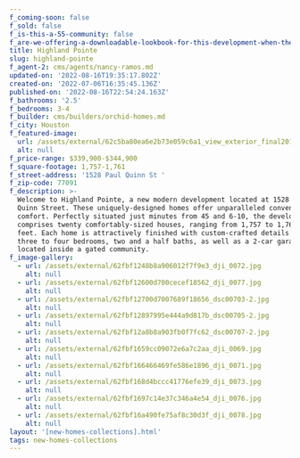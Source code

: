 ```yaml
---
f_coming-soon: false
f_sold: false
f_is-this-a-55-community: false
f_are-we-offering-a-downloadable-lookbook-for-this-development-when-they-submit-their-contact-info: false
title: Highland Pointe
slug: highland-pointe
f_agent-2: cms/agents/nancy-ramos.md
updated-on: '2022-08-16T19:35:17.802Z'
created-on: '2022-07-06T16:35:45.136Z'
published-on: '2022-08-16T22:54:24.163Z'
f_bathrooms: '2.5'
f_bedrooms: 3-4
f_builder: cms/builders/orchid-homes.md
f_city: Houston
f_featured-image:
  url: /assets/external/62c5ba80ea6e2b73e059c6a1_view_exterior_final201201201.jpg
  alt: null
f_price-range: $339,900-$344,900
f_square-footage: 1,757-1,761
f_street-address: '1528 Paul Quinn St '
f_zip-code: 77091
f_description: >-
  Welcome to Highland Pointe, a new modern development located at 1528 Paul
  Quinn Street. These uniquely-designed homes offer unparalleled convenience and
  comfort. Perfectly situated just minutes from 45 and 6-10, the development
  comprises twenty comfortably-sized houses, ranging from 1,757 to 1,761 square
  feet. Each home is attractively finished with custom-crafted details and has
  three to four bedrooms, two and a half baths, as well as a 2-car garage—all
  located inside a gated community.
f_image-gallery:
  - url: /assets/external/62fbf1248b8a906012f7f9e3_dji_0072.jpg
    alt: null
  - url: /assets/external/62fbf12600d700cecef18562_dji_0077.jpg
    alt: null
  - url: /assets/external/62fbf12700d7007689f18656_dsc00703-2.jpg
    alt: null
  - url: /assets/external/62fbf12897995e444a9d817b_dsc00705-2.jpg
    alt: null
  - url: /assets/external/62fbf12a8b8a903fb0f7fc62_dsc00707-2.jpg
    alt: null
  - url: /assets/external/62fbf1659cc09072e6a7c2aa_dji_0069.jpg
    alt: null
  - url: /assets/external/62fbf166466469fe586e1896_dji_0071.jpg
    alt: null
  - url: /assets/external/62fbf168d4bccc41776efe39_dji_0073.jpg
    alt: null
  - url: /assets/external/62fbf1697c14e37c346a4e54_dji_0076.jpg
    alt: null
  - url: /assets/external/62fbf16a490fe75af8c30d3f_dji_0078.jpg
    alt: null
layout: '[new-homes-collections].html'
tags: new-homes-collections
---
```



